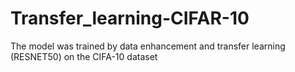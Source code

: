 # Transfer_learning-CIFAR-10
The model was trained by data enhancement and transfer learning (RESNET50) on the CIFA-10 dataset
